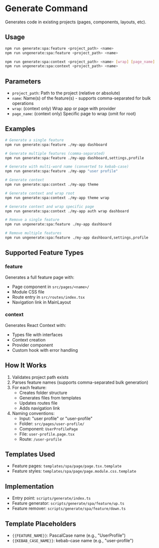 # Generate Command

Generates code in existing projects (pages, components, layouts, etc).

## Usage

```bash
npm run generate:spa:feature <project_path> <name>
npm run ungenerate:spa:feature <project_path> <name>

npm run generate:spa:context <project_path> <name> [wrap] [page_name]
npm run ungenerate:spa:context <project_path> <name>
```

## Parameters

- `project_path`: Path to the project (relative or absolute)
- `name`: Name(s) of the feature(s) - supports comma-separated for bulk operations
- `wrap`: (context only) Wrap app or page with provider
- `page_name`: (context only) Specific page to wrap (omit for root)

## Examples

```bash
# Generate a single feature
npm run generate:spa:feature ./my-app dashboard

# Generate multiple features (comma-separated)
npm run generate:spa:feature ./my-app dashboard,settings,profile

# Generate with multi-word name (converted to kebab-case)
npm run generate:spa:feature ./my-app "user profile"

# Generate context
npm run generate:spa:context ./my-app theme

# Generate context and wrap root
npm run generate:spa:context ./my-app theme wrap

# Generate context and wrap specific page
npm run generate:spa:context ./my-app auth wrap dashboard

# Remove a single feature
npm run ungenerate:spa:feature ./my-app dashboard

# Remove multiple features
npm run ungenerate:spa:feature ./my-app dashboard,settings,profile
```

## Supported Feature Types

### feature
Generates a full feature page with:
- Page component in `src/pages/<name>/`
- Module CSS file
- Route entry in `src/routes/index.tsx`
- Navigation link in MainLayout

### context
Generates React Context with:
- Types file with interfaces
- Context creation
- Provider component
- Custom hook with error handling

## How It Works

1. Validates project path exists
2. Parses feature names (supports comma-separated bulk generation)
3. For each feature:
   - Creates folder structure
   - Generates files from templates
   - Updates routes file
   - Adds navigation link
4. Naming conventions:
   - Input: "user profile" or "user-profile"
   - Folder: `src/pages/user-profile/`
   - Component: `UserProfilePage`
   - File: `user-profile.page.tsx`
   - Route: `/user-profile`

## Templates Used

- Feature pages: `templates/spa/page/page.tsx.template`
- Feature styles: `templates/spa/page/page.module.css.template`

## Implementation

- Entry point: `scripts/generate/index.ts`
- Feature generator: `scripts/generate/spa/feature/up.ts`
- Feature remover: `scripts/generate/spa/feature/down.ts`

## Template Placeholders

- `{{FEATURE_NAME}}`: PascalCase name (e.g., "UserProfile")
- `{{KEBAB_CASE_NAME}}`: kebab-case name (e.g., "user-profile")

